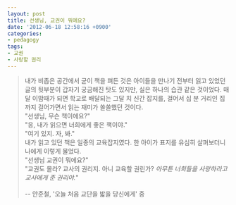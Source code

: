 ```yaml
---
layout: post
title: 선생님, 교권이 뭐에요?
date: '2012-06-18 12:58:16 +0900'
categories:
- pedagogy
tags:
- 교권
- 사랑할 권리
---
```

>내가 비좁은 공간에서 굳이 책을 펴든 것은 아이들을 만나기 전부터 읽고 있었던 글의 뒷부분이 갑자기 궁금해진 탓도 있지만, 실은 하나의 습관 같은 것이었다. 매달 이맘때가 되면 학교로 배달되는 그달 치 신간 잡지를, 걸어서 십 분 거리인 집까지 걸어가면서 읽는 재미가 쏠쏠했던 것이다.   
"선생님, 무슨 책이에요?"   
"응, 내가 읽으면 너희에게 좋은 책이야."   
"여기 있지. 자, 봐."   
내가 읽고 있던 책은 일종의 교육잡지였다. 한 아이가 표지를 유심히 살펴보더니 나에게 이렇게 물었다.   
"선생님 교권이 뭐에요?"   
"교권도 몰라? 교사의 권리지. 아니 교육할 권린가? *아무튼 너희들을 사랑하라고 교사에게 준 권리야.*"
<br /><br />
-- 안준철, '오늘 처음 교단을 밟을 당신에게' 중

